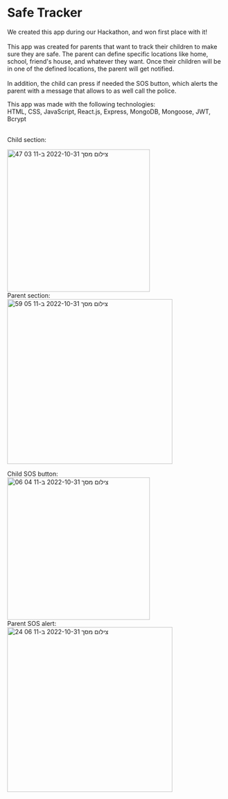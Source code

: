 # Safe Tracker
We created this app during our Hackathon, and won first place with it!
<br/>
<br/>
This app was created for parents that want to track their children to make sure they are safe.
The parent can define specific locations like home, school, friend's house, and whatever they want. 
Once their children will be in one of the defined locations, the parent will get notified. 
<br/>
<br/>
In addition, the child can press if needed the SOS button, which alerts the parent with a message that allows to as well call the police.
<br/>


This app was made with the following technologies:
<br/>
HTML, CSS, JavaScript, React.js, Express, MongoDB, Mongoose, JWT, Bcrypt
<br/>
<br/>

Child section:

<img width="329" alt="צילום מסך 2022-10-31 ב-11 03 47" src="https://user-images.githubusercontent.com/110329048/198971812-6d1c1d9f-a58c-43be-ba84-23e841138b57.png">
<br/>
Parent section:
<br/>
<img width="381" alt="צילום מסך 2022-10-31 ב-11 05 59" src="https://user-images.githubusercontent.com/110329048/198971857-bd599089-e07e-4695-89c1-56c76795e2e2.png">

Child SOS button:
<br/>
<img width="329" alt="צילום מסך 2022-10-31 ב-11 04 06" src="https://user-images.githubusercontent.com/110329048/198971956-54342d27-4e03-4435-9873-46a330f1b0cd.png">
<br/>
Parent SOS alert:
<br/>
<img width="381" alt="צילום מסך 2022-10-31 ב-11 06 24" src="https://user-images.githubusercontent.com/110329048/198972020-d7c274b1-21ba-4c9b-a6ad-bb011851e200.png">

